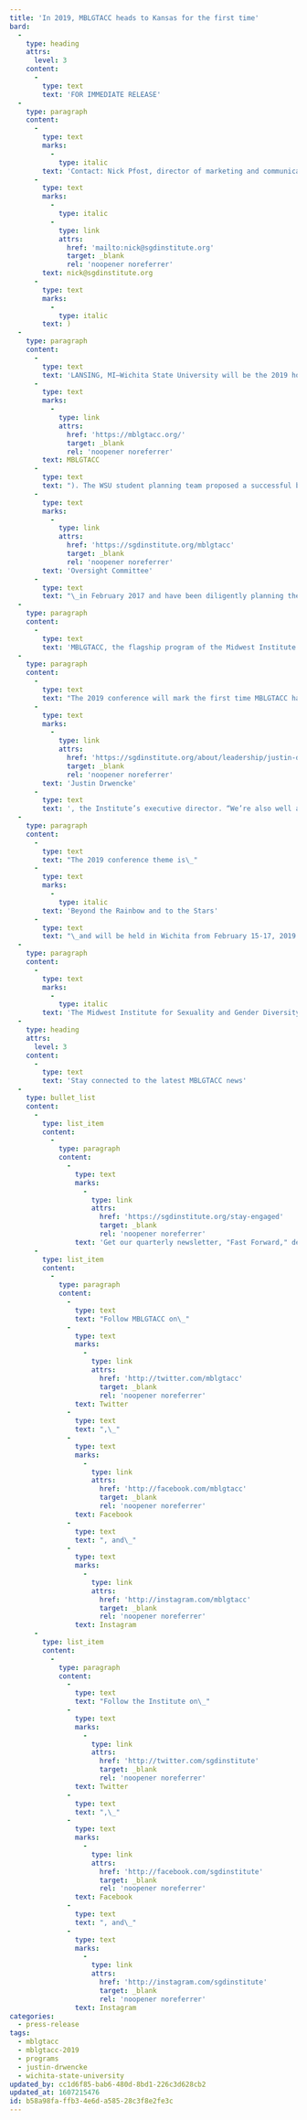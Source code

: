 ```yaml
---
title: 'In 2019, MBLGTACC heads to Kansas for the first time'
bard:
  -
    type: heading
    attrs:
      level: 3
    content:
      -
        type: text
        text: 'FOR IMMEDIATE RELEASE'
  -
    type: paragraph
    content:
      -
        type: text
        marks:
          -
            type: italic
        text: 'Contact: Nick Pfost, director of marketing and communications ('
      -
        type: text
        marks:
          -
            type: italic
          -
            type: link
            attrs:
              href: 'mailto:nick@sgdinstitute.org'
              target: _blank
              rel: 'noopener noreferrer'
        text: nick@sgdinstitute.org
      -
        type: text
        marks:
          -
            type: italic
        text: )
  -
    type: paragraph
    content:
      -
        type: text
        text: 'LANSING, MI—Wichita State University will be the 2019 host campus for the 27th annual Midwest Bisexual Lesbian Gay Transgender Ally College Conference ('
      -
        type: text
        marks:
          -
            type: link
            attrs:
              href: 'https://mblgtacc.org/'
              target: _blank
              rel: 'noopener noreferrer'
        text: MBLGTACC
      -
        type: text
        text: "). The WSU student planning team proposed a successful bid to the MBLGTACC\_"
      -
        type: text
        marks:
          -
            type: link
            attrs:
              href: 'https://sgdinstitute.org/mblgtacc'
              target: _blank
              rel: 'noopener noreferrer'
        text: 'Oversight Committee'
      -
        type: text
        text: "\_in February 2017 and have been diligently planning the upcoming event."
  -
    type: paragraph
    content:
      -
        type: text
        text: 'MBLGTACC, the flagship program of the Midwest Institute for Sexuality and Gender Diversity, is a three-day, student-run conference that includes a variety of keynote speakers, workshops, identity forums, and entertainers. The conference aims to educate and empower students by exploring topics through the critical lens of intersectionality.'
  -
    type: paragraph
    content:
      -
        type: text
        text: "The 2019 conference will mark the first time MBLGTACC has been held in Kansas. “We’re excited to be working with the Wichita State student planning team and supporting them in achieving their goals for the conference,” said\_"
      -
        type: text
        marks:
          -
            type: link
            attrs:
              href: 'https://sgdinstitute.org/about/leadership/justin-drwencke'
              target: _blank
              rel: 'noopener noreferrer'
        text: 'Justin Drwencke'
      -
        type: text
        text: ', the Institute’s executive director. “We’re also well aware of the curious misperception that work on behalf of queer and trans+ folx isn’t being done or can’t be done in the Midwest, so we’re thrilled to partner with these bright young students and shine a light on this work in Kansas.”'
  -
    type: paragraph
    content:
      -
        type: text
        text: "The 2019 conference theme is\_"
      -
        type: text
        marks:
          -
            type: italic
        text: 'Beyond the Rainbow and to the Stars'
      -
        type: text
        text: "\_and will be held in Wichita from February 15-17, 2019. Conference registration and a call for workshop proposals are tentatively scheduled to launch in summer/fall 2018."
  -
    type: paragraph
    content:
      -
        type: text
        marks:
          -
            type: italic
        text: 'The Midwest Institute for Sexuality and Gender Diversity empowers students of diverse sexualities and genders to inspire sustainable change; leads higher education colleagues in relevant and inclusive practices; and advances knowledge of sexuality and gender through advocacy and expansive programming.'
  -
    type: heading
    attrs:
      level: 3
    content:
      -
        type: text
        text: 'Stay connected to the latest MBLGTACC news'
  -
    type: bullet_list
    content:
      -
        type: list_item
        content:
          -
            type: paragraph
            content:
              -
                type: text
                marks:
                  -
                    type: link
                    attrs:
                      href: 'https://sgdinstitute.org/stay-engaged'
                      target: _blank
                      rel: 'noopener noreferrer'
                text: 'Get our quarterly newsletter, "Fast Forward," delivered to your inbox'
      -
        type: list_item
        content:
          -
            type: paragraph
            content:
              -
                type: text
                text: "Follow MBLGTACC on\_"
              -
                type: text
                marks:
                  -
                    type: link
                    attrs:
                      href: 'http://twitter.com/mblgtacc'
                      target: _blank
                      rel: 'noopener noreferrer'
                text: Twitter
              -
                type: text
                text: ",\_"
              -
                type: text
                marks:
                  -
                    type: link
                    attrs:
                      href: 'http://facebook.com/mblgtacc'
                      target: _blank
                      rel: 'noopener noreferrer'
                text: Facebook
              -
                type: text
                text: ", and\_"
              -
                type: text
                marks:
                  -
                    type: link
                    attrs:
                      href: 'http://instagram.com/mblgtacc'
                      target: _blank
                      rel: 'noopener noreferrer'
                text: Instagram
      -
        type: list_item
        content:
          -
            type: paragraph
            content:
              -
                type: text
                text: "Follow the Institute on\_"
              -
                type: text
                marks:
                  -
                    type: link
                    attrs:
                      href: 'http://twitter.com/sgdinstitute'
                      target: _blank
                      rel: 'noopener noreferrer'
                text: Twitter
              -
                type: text
                text: ",\_"
              -
                type: text
                marks:
                  -
                    type: link
                    attrs:
                      href: 'http://facebook.com/sgdinstitute'
                      target: _blank
                      rel: 'noopener noreferrer'
                text: Facebook
              -
                type: text
                text: ", and\_"
              -
                type: text
                marks:
                  -
                    type: link
                    attrs:
                      href: 'http://instagram.com/sgdinstitute'
                      target: _blank
                      rel: 'noopener noreferrer'
                text: Instagram
categories:
  - press-release
tags:
  - mblgtacc
  - mblgtacc-2019
  - programs
  - justin-drwencke
  - wichita-state-university
updated_by: cc1d6f85-bab6-480d-8bd1-226c3d628cb2
updated_at: 1607215476
id: b58a98fa-ffb3-4e6d-a585-28c3f8e2fe3c
---
```

